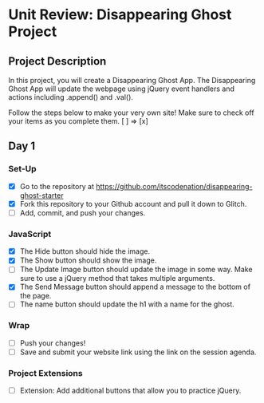 # Unit Review: Disappearing Ghost Project

## Project Description
In this project, you will create a Disappearing Ghost App. The Disappearing Ghost App will update the webpage using jQuery event handlers and actions including .append() and .val().

Follow the steps below to make your very own site! 
Make sure to check off your items as you complete them. [ ] => [x]

## Day 1

### Set-Up
- [x] Go to the repository at https://github.com/itscodenation/disappearing-ghost-starter
- [x] Fork this repository to your Github account and pull it down to Glitch.
- [ ] Add, commit, and push your changes.

### JavaScript
- [X] The Hide button should hide the image.
- [X] The Show button should show the image.
- [ ] The Update Image button should update the image in some way. Make sure to use a jQuery method that takes multiple arguments.
- [X] The Send Message button should append a message to the bottom of the page.
- [ ] The name button should update the h1 with a name for the ghost.

### Wrap
- [ ] Push your changes!
- [ ] Save and submit your website link using the link on the session agenda.

### Project Extensions
- [ ] Extension: Add additional buttons that allow you to practice jQuery.
